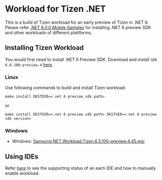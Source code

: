 # Workload for Tizen .NET

This is a build of Tizen workload for an early preview of Tizen in .NET 6.
Please refer [.NET 6.0.0 Mobile Samples](https://github.com/dotnet/net6-mobile-samples#net-600-mobile-samples) for installing .NET 6 preview SDK and other workloads of different plattforms.

## Installing Tizen Workload
You would first need to install .NET 6 Preview SDK. Download and install `SDK 6.0.100-preview.4` [here](https://dotnet.microsoft.com/download/dotnet/6.0).
### Linux
Use following commands to build and install Tizen workload.
```shell
make install DESTDIR=<.net 6 preview sdk path>
```
or
```shell
make install DESTDIR=<.net 6 preview sdk path> DESTVER=<.net 6 preview sdk version>
```

### Windows
* Windows: [Samsung.NET.Workload.Tizen.6.5.100-preview.4.45.msi](https://workload-bin.s3.ap-northeast-2.amazonaws.com/windows/Samsung.NET.Workload.Tizen.6.5.100-preview.4.45.msi)
     
## Using IDEs
Refer [here](https://github.com/dotnet/net6-mobile-samples#using-ides) to see the supporting status of an each IDE and how to manually enable workload.
